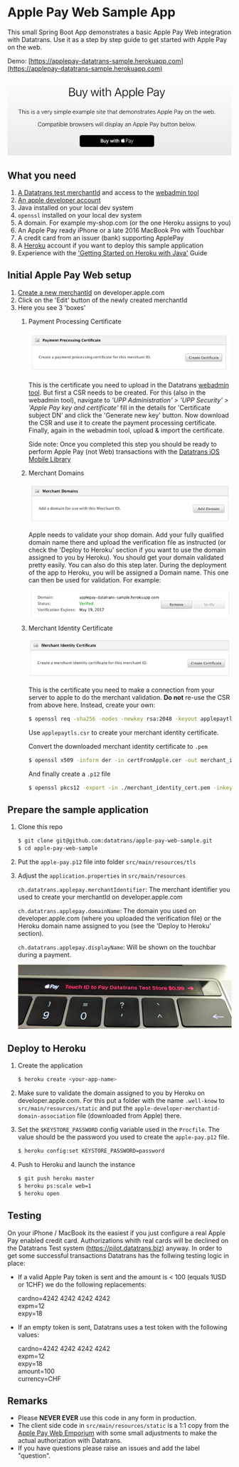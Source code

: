 # Apple Pay Web Sample App
This small Spring Boot App demonstrates a basic Apple Pay Web integration with Datatrans.
Use it as a step by step guide to get started with Apple Pay on the web.

Demo: [https://applepay-datatrans-sample.herokuapp.com](https://applepay-datatrans-sample.herokuapp.com)

![Demo](doc/applepay-button.png "Demo App")

## What you need
1. [A Datatrans test merchantId](https://www.datatrans.ch/en/technics/test-account) and access
to the [webadmin tool](https://pilot.datatrans.biz/)
2. [An apple developer account](https://developer.apple.com/account/)
3. Java installed on your local dev system
4. `openssl` installed on your local dev system
5. A domain. For example my-shop.com (or the one Heroku assigns to you)
6. An Apple Pay ready iPhone or a late 2016 MacBook Pro with Touchbar
7. A credit card from an issuer (bank) supporting ApplePay
8. A [Heroku](https://www.heroku.com) account if you want to deploy this sample application
9. Experience with the ['Getting Started on Heroku with Java'](https://devcenter.heroku.com/articles/getting-started-with-java#define-config-vars) Guide

## Initial Apple Pay Web setup
1. [Create a new merchantId](https://developer.apple.com/account/ios/identifier/merchant/create) on developer.apple.com
2. Click on the 'Edit' button of the newly created merchantId
3. Here you see 3 'boxes'
   1. Payment Processing Certificate
   
        ![Payment processing certificate](doc/payment-processing-cert.png "Payment processing certificate")
    
        This is the certificate you need to upload in the Datatrans [webadmin tool](https://pilot.datatrans.biz/). 
        But first a CSR needs to be created. For this (also in the webadmin tool), navigate to *'UPP Administration' > 'UPP Security' >
        'Apple Pay key and certificate'* fill in the details for 'Certificate subject DN' 
        and click the 'Generate new key' button. Now download the CSR and use it to create the payment processing
        certificate. Finally, again in the webadmin tool, upload & import the certificate.
        
        Side note: Once you completed this step you should be ready to perform Apple Pay (not Web) transactions
        with the [Datatrans iOS Mobile Library](https://pilot.datatrans.biz/showcase/doc/iOS_Developers_Manual.pdf)
        
   2. Merchant Domains
   
      ![Merchant domains](doc/merchant-domains.png "Merchant domains")
      
      Apple needs to validate your shop domain. Add your fully qualified domain name there and upload the 
       verification file as instructed (or check the 'Deploy to Heroku' section if you want to use the domain
        assigned to you by Heroku). You should get your domain validated pretty easily. You can also do this
       step later. During the deployment of the app to Heroku, you will be assigned a Domain name. This one can
       then be used for validation. For example:
       
       ![Domain validated](doc/domain-validated.png "Domain validated")
         
   3. Merchant Identity Certificate
      
      ![Merchant identity certificate](doc/merchant-identity-cert.png "Merchant identity certificate")
      
      This is the certificate you need to make a connection from your server to apple to do the merchant validation.
      **Do not** re-use the CSR from above here. Instead, create your own:
      
      ```zsh
      $ openssl req -sha256 -nodes -newkey rsa:2048 -keyout applepaytls.key -out applepaytls.csr
      ```
      
      Use `applepaytls.csr` to create your merchant identity certificate. 
      
      Convert the downloaded merchant identity certificate to `.pem`
      
      ```zsh
      $ openssl x509 -inform der -in certFromApple.cer -out merchant_identity_cert.pem
      ```
      
      And finally create a `.p12` file
      
      ```zsh
      $ openssl pkcs12 -export -in ./merchant_identity_cert.pem -inkey ./applepaytls.key -out ./apple-pay.p12 -name "Datatrans Showcase ApplePay key"
      ```
            
## Prepare the sample application
1. Clone this repo
    ```zsh
    $ git clone git@github.com:datatrans/apple-pay-web-sample.git
    $ cd apple-pay-web-sample
    ```
    
2. Put the `apple-pay.p12` file into folder `src/main/resources/tls`
3. Adjust the `application.properties` in `src/main/resources`

   `ch.datatrans.applepay.merchantIdentifier`: The merchant identifier you used to create your merchantId
   on developer.apple.com
   
    `ch.datatrans.applepay.domainName`: The domain you used on developer.apple.com (where you uploaded
    the verification file) or the Heroku domain name assigned to you (see the 'Deploy to Heroku' section). 
    
    `ch.datatrans.applepay.displayName`: Will be shown on the touchbar during a payment.
    
    ![Touchbar](doc/touchbar.png "Touchbar")
    
## Deploy to Heroku
1. Create the application
    
    ```zsh   
    $ heroku create <your-app-name>
    ```
    
2. Make sure to validate the domain assigned to you by Heroku on developer.apple.com. For this put a folder
with the name `.well-know` to `src/main/resources/static` 
and put the `apple-developer-merchantid-domain-association` file (downloaded from Apple) there. 

3. Set the `$KEYSTORE_PASSWORD` config variable used in the `Procfile`. The value should be the password you
used to create the `apple-pay.p12` file.
    
    ```zsh
    $ heroku config:set KEYSTORE_PASSWORD=password
    
    ```
    
4. Push to Heroku and launch the instance
   
   ```zsh
   $ git push heroku master
   $ heroku ps:scale web=1
   $ heroku open
   ```
   
## Testing
On your iPhone / MacBook its the easiest if you just configure a real Apple Pay enabled credit card. Authorizations
whith real cards will be declined on the Datatrans Test system (https://pilot.datatrans.biz) anyway. In order to get some successful transactions
Datatrans has the follwing testing logic in place:
- If a valid Apple Pay token is sent and the amount is < 100 (equals 1USD or 1CHF) we do the following replacements:
    
    cardno=4242 4242 4242 4242  
    expm=12      
    expy=18
    
- If an empty token is sent, Datatrans uses a test token with the following values:

    cardno=4242 4242 4242 4242  
    expm=12  
    expy=18  
    amount=100  
    currency=CHF
    
## Remarks
- Please **NEVER EVER** use this code in any form in production. 
- The client side code in `src/main/resources/static` is a 1:1 copy from the
[Apple Pay Web Emporium](https://developer.apple.com/library/content/samplecode/EmporiumWeb/) with some
small adjustments to make the actual authorization with Datatrans.
- If you have questions please raise an issues and add the label "question".


        
    
